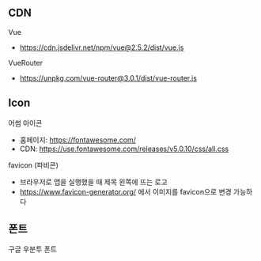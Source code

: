 ## CDN
Vue
- https://cdn.jsdelivr.net/npm/vue@2.5.2/dist/vue.js

VueRouter
- https://unpkg.com/vue-router@3.0.1/dist/vue-router.js


## Icon
어썸 아이콘
- 홈페이지: https://fontawesome.com/
- CDN: https://use.fontawesome.com/releases/v5.0.10/css/all.css

favicon (파비콘)
- 브라우저로 앱을 실행했을 때 제목 왼쪽에 뜨는 로고
- https://www.favicon-generator.org/ 에서 이미지를 favicon으로 변경 가능하다

## 폰트
구글 우분투 폰트